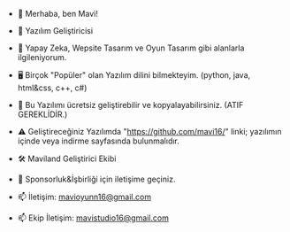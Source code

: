 - 👋 Merhaba, ben Mavi!
- 👑 Yazılım Geliştiricisi
- 👀 Yapay Zeka, Wepsite Tasarım ve Oyun Tasarım gibi alanlarla ilgileniyorum.
- 🖥️ Birçok "Popüler" olan Yazılım dilini bilmekteyim. (python, java, html&css, c++, c#)
  
- 💾 Bu Yazılımı ücretsiz geliştirebilir ve kopyalayabilirsiniz. (ATIF GEREKLİDİR.)
- ⚠️ Geliştireceğiniz Yazılımda "https://github.com/mavi16/" linki; yazılımın içinde veya indirme sayfasında bulunmalıdır.

- 🛠️ Maviland Geliştirici Ekibi
- 💼 Sponsorluk&İşbirliği için iletişime geçiniz.
- 📫 İletişim: mavioyunn16@gmail.com
- 📫 Ekip İletişim: mavistudio16@gmail.com
